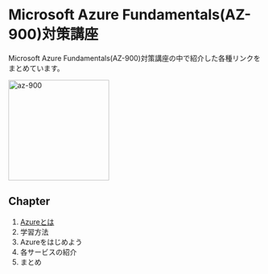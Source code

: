 # Microsoft Azure Fundamentals(AZ-900)対策講座
Microsoft Azure Fundamentals(AZ-900)対策講座の中で紹介した各種リンクをまとめています。


<img src="https://user-images.githubusercontent.com/73625072/187587122-db3b8093-ad8d-48c4-b960-81c95acef7e9.JPG" alt="az-900" title="az-900"  height="200">

## Chapter
1. [Azureとは](https://github.com/maruchintech/udemy-azure-az900/blob/main/Part1%20Azure%E3%81%A8%E3%81%AF)
2. 学習方法
3. Azureをはじめよう
4. 各サービスの紹介
5. まとめ

